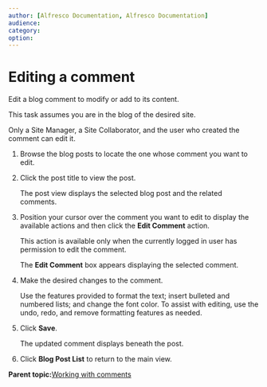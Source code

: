 ```yaml
---
author: [Alfresco Documentation, Alfresco Documentation]
audience: 
category: 
option: 
---
```


# Editing a comment

Edit a blog comment to modify or add to its content.

This task assumes you are in the blog of the desired site.

Only a Site Manager, a Site Collaborator, and the user who created the comment can edit it.

1.  Browse the blog posts to locate the one whose comment you want to edit.

2.  Click the post title to view the post.

    The post view displays the selected blog post and the related comments.

3.  Position your cursor over the comment you want to edit to display the available actions and then click the **Edit Comment** action.

    This action is available only when the currently logged in user has permission to edit the comment.

    The **Edit Comment** box appears displaying the selected comment.

4.  Make the desired changes to the comment.

    Use the features provided to format the text; insert bulleted and numbered lists; and change the font color. To assist with editing, use the undo, redo, and remove formatting features as needed.

5.  Click **Save**.

    The updated comment displays beneath the post.

6.  Click **Blog Post List** to return to the main view.


**Parent topic:**[Working with comments](../concepts/blog-comment.md)

